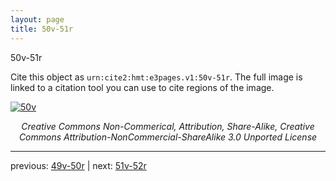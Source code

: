 ```yaml
---
layout: page
title: 50v-51r
---
```


50v-51r

Cite this object as `urn:cite2:hmt:e3pages.v1:50v-51r`.  The full image is linked to a citation tool you can use to cite regions of the image.

[![50v](http://www.homermultitext.org/iipsrv?IIIF=/project/homer/pyramidal/deepzoom/hmt/e3bifolio/v1/E3_50v_51r.tif/full/800,/0/default.jpg)](http://www.homermultitext.org/ict2/?urn=urn:cite2:hmt:e3bifolio.v1:E3_50v_51r) 

<p style="text-align: center; font-style: italic;">Creative Commons Non-Commerical, Attribution, Share-Alike, Creative Commons Attribution-NonCommercial-ShareAlike 3.0 Unported License</p>

---

previous: [49v-50r](../49v-50r/) | next: [51v-52r](../51v-52r/)